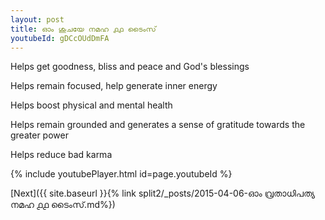 ```yaml
---
layout: post
title: ഓം ശുചയേ നമഹ ൧൧ ടൈംസ്
youtubeId: gDCcOUdDmFA
---
```

 
 
Helps get goodness, bliss and peace and God's blessings
 
Helps remain focused, help generate inner energy 
 
Helps boost physical and mental health 
 
Helps remain grounded and generates a sense of gratitude towards the greater power 
 
Helps reduce bad karma
 
 
 
 


{% include youtubePlayer.html id=page.youtubeId %}
 
[Next]({{ site.baseurl }}{% link  split2/_posts/2015-04-06-ഓം വ്രതാധിപത്യ നമഹ ൧൧ ടൈംസ്.md%})
 
